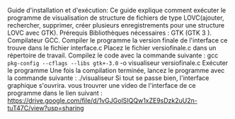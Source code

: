 Guide d'installation et d'exécution:
Ce guide explique comment exécuter le programme de visualisation de structure de fichiers de type LOVC(ajouter, rechercher, supprimer, créer plusieurs enregistrements pour une structure LOVC avec GTK).
Prérequis
Bibliothèques nécessaires :
GTK (GTK 3 ).
Compilateur GCC.
Compiler le programme
la version finale de l'interface ce trouve dans le fichier interface.c
Placez le fichier versiofinale.c dans un répertoire de travail. Compilez le code avec la commande suivante :
gcc `pkg-config --cflags --libs gtk+-3.0` -o visualiseur versiofinale.c
Exécuter le programme
Une fois la compilation terminée, lancez le programme avec la commande suivante :
./visualiseur
Si tout se passe bien, l'interface graphique s'ouvrira.
vous trouvrer une video de l'interface de ce programme dans le lien suivant :
https://drive.google.com/file/d/1vGJGolSIQQw1xZE9sDzk2uU2n-tuT47C/view?usp=sharing

